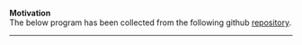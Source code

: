 
**Motivation** \
The below program has been collected from the following github [repository](https://git.wur.nl/bioinformatics/pantools/-/tree/pantools_v4?ref_type=heads).

****
